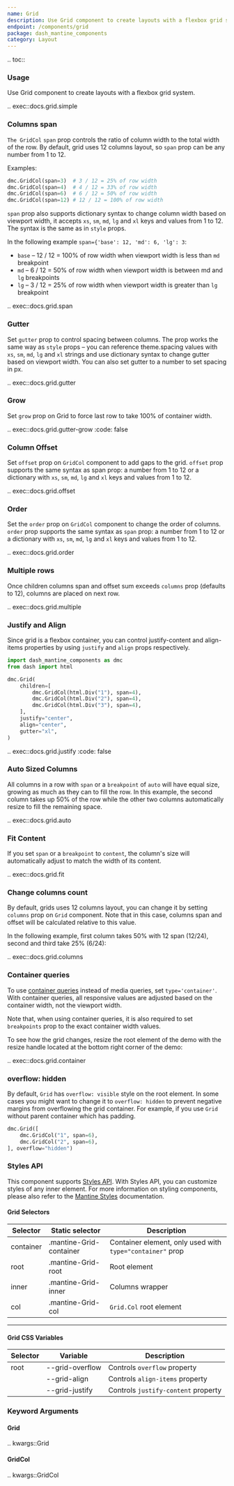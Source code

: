 ```yaml
---
name: Grid
description: Use Grid component to create layouts with a flexbox grid system with variable amount of columns.
endpoint: /components/grid
package: dash_mantine_components
category: Layout
---
```


.. toc::

### Usage

Use Grid component to create layouts with a flexbox grid system.

.. exec::docs.grid.simple

### Columns span
`The GridCol` `span` prop controls the ratio of column width to the total width of the row. By default, grid uses 
12 columns layout, so `span` prop can be any number from 1 to 12.

Examples:
```python
dmc.GridCol(span=3)  # 3 / 12 = 25% of row width
dmc.GridCol(span=4)  # 4 / 12 = 33% of row width
dmc.GridCol(span=6)  # 6 / 12 = 50% of row width
dmc.GridCol(span=12) # 12 / 12 = 100% of row width
```
`span` prop also supports dictionary syntax to change column width based on viewport width, it accepts `xs`, `sm`, `md`,
`lg` and `xl` keys and values from 1 to 12. The syntax is the same as in `style` props.

In the following example `span={'base': 12, 'md': 6, 'lg': 3`:

- `base` – 12 / 12 = 100% of row width when viewport width is less than `md` breakpoint
- `md` – 6 / 12 = 50% of row width when viewport width is between md and `lg` breakpoints
- `lg` – 3 / 12 = 25% of row width when viewport width is greater than `lg` breakpoint


.. exec::docs.grid.span



### Gutter 

Set `gutter` prop to control spacing between columns. The prop works the same way as `style` props – you can reference
theme.spacing values with `xs`, `sm`, `md`, `lg` and `xl` strings and use dictionary syntax to change gutter based on
viewport width.  You can also set gutter to a number to set spacing in px.

.. exec::docs.grid.gutter

### Grow

Set `grow` prop on Grid to force last row to take 100% of container width.

.. exec::docs.grid.gutter-grow
    :code: false

### Column Offset

Set `offset` prop on `GridCol` component to add gaps to the grid. `offset` prop supports the same syntax as span
prop: a number from 1 to 12 or a dictionary with `xs`, `sm`, `md`, `lg` and `xl` keys and values from 1 to 12.

.. exec::docs.grid.offset

### Order
Set the `order` prop on `GridCol` component to change the order of columns. `order` prop supports the same syntax as
`span` prop: a number from 1 to 12 or a dictionary with `xs`, `sm`, `md`, `lg` and `xl` keys and values from 1 to 12.


.. exec::docs.grid.order


### Multiple rows

Once children columns span and offset sum exceeds `columns` prop (defaults to 12), columns are placed on next row.

.. exec::docs.grid.multiple

### Justify and Align

Since grid is a flexbox container, you can control justify-content and align-items properties by using `justify` and 
`align` props respectively.

```python
import dash_mantine_components as dmc
from dash import html

dmc.Grid(
    children=[
        dmc.GridCol(html.Div("1"), span=4),
        dmc.GridCol(html.Div("2"), span=4),
        dmc.GridCol(html.Div("3"), span=4),
    ],
    justify="center",
    align="center",
    gutter="xl",
)
```

.. exec::docs.grid.justify
    :code: false

### Auto Sized Columns

All columns in a row with `span` or a `breakpoint` of `auto` will have equal size, growing as much as they can to fill the row.
In this example, the second column takes up 50% of the row while the other two columns automatically resize to fill the remaining space.

.. exec::docs.grid.auto

### Fit Content

If you set `span` or a `breakpoint` to `content`, the column's size will automatically adjust to match the width of its content.

.. exec::docs.grid.fit

### Change columns count
By default, grids uses 12 columns layout, you can change it by setting `columns` prop on `Grid` component. Note that
in this case, columns span and offset will be calculated relative to this value.

In the following example, first column takes 50% with 12 span (12/24), second and third take 25% (6/24):


.. exec::docs.grid.columns

### Container queries
To use [container queries](https://developer.mozilla.org/en-US/docs/Web/CSS/CSS_containment/Container_queries) instead 
of media queries, set `type='container'`. With container queries, all responsive values are adjusted based on the
container width, not the viewport width.

Note that, when using container queries, it is also required to set `breakpoints` prop to the exact container width values.

To see how the grid changes, resize the root element of the demo with the resize handle located at the bottom right
corner of the demo:

.. exec::docs.grid.container

### overflow: hidden
By default, `Grid` has `overflow: visible` style on the root element. In some cases you might want to change it to
`overflow: hidden` to prevent negative margins from overflowing the grid container. For example, if you use `Grid` 
without parent container which has padding.

```python
dmc.Grid([
    dmc.GridCol("1", span=6),
    dmc.GridCol("2", span=6),
], overflow="hidden")
```


### Styles API


This component supports [Styles API](/styles-api). With Styles API, you can customize styles of any inner element.
For more information on styling components,  please also refer to the [Mantine Styles](https://mantine.dev/styles/styles-overview/) documentation.


#### Grid Selectors

| Selector   | Static selector            | Description                              |
|------------|-----------------------------|------------------------------------------|
| container  | .mantine-Grid-container     | Container element, only used with `type="container"` prop |
| root       | .mantine-Grid-root          | Root element                             |
| inner      | .mantine-Grid-inner         | Columns wrapper                          |
| col        | .mantine-Grid-col           | `Grid.Col` root element                  |

---

#### Grid CSS Variables

| Selector | Variable          | Description                      |
|----------|-------------------|----------------------------------|
| root     | --grid-overflow   | Controls `overflow` property     |
|          | --grid-align      | Controls `align-items` property  |
|          | --grid-justify    | Controls `justify-content` property |

### Keyword Arguments

#### Grid

.. kwargs::Grid

#### GridCol

.. kwargs::GridCol
